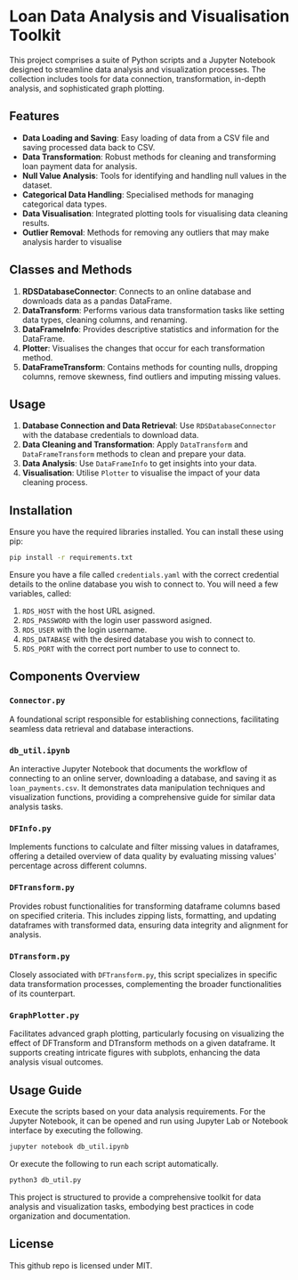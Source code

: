 # Loan Data Analysis and Visualisation Toolkit

This project comprises a suite of Python scripts and a Jupyter Notebook designed to streamline data analysis and visualization processes. The collection includes tools for data connection, transformation, in-depth analysis, and sophisticated graph plotting.

## Features

- **Data Loading and Saving**: Easy loading of data from a CSV file and saving processed data back to CSV.
- **Data Transformation**: Robust methods for cleaning and transforming loan payment data for analysis.
- **Null Value Analysis**: Tools for identifying and handling null values in the dataset.
- **Categorical Data Handling**: Specialised methods for managing categorical data types.
- **Data Visualisation**: Integrated plotting tools for visualising data cleaning results.
- **Outlier Removal**: Methods for removing any outliers that may make analysis harder to visualise

## Classes and Methods

1. **RDSDatabaseConnector**: Connects to an online database and downloads data as a pandas DataFrame.
2. **DataTransform**: Performs various data transformation tasks like setting data types, cleaning columns, and renaming.
3. **DataFrameInfo**: Provides descriptive statistics and information for the DataFrame.
4. **Plotter**: Visualises the changes that occur for each transformation method.
5. **DataFrameTransform**: Contains methods for counting nulls, dropping columns, remove skewness, find outliers and imputing missing values.

## Usage

1. **Database Connection and Data Retrieval**: Use `RDSDatabaseConnector` with the database credentials to download data.
2. **Data Cleaning and Transformation**: Apply `DataTransform` and `DataFrameTransform` methods to clean and prepare your data.
3. **Data Analysis**: Use `DataFrameInfo` to get insights into your data.
4. **Visualisation**: Utilise `Plotter` to visualise the impact of your data cleaning process.


## Installation

Ensure you have the required libraries installed. You can install these using pip:

```bash
pip install -r requirements.txt
```

Ensure you have a file called ```credentials.yaml``` with the correct credential details to the online database you wish to connect to.
You will need a few variables, called:

1. ```RDS_HOST``` with the host URL asigned.
2. ```RDS_PASSWORD``` with the login user password asigned.
3. ```RDS_USER``` with the login username.
4. ```RDS_DATABASE``` with the desired database you wish to connect to.
5. ```RDS_PORT``` with the correct port number to use to connect to.



## Components Overview

### `Connector.py`
A foundational script responsible for establishing connections, facilitating seamless data retrieval and database interactions.

### `db_util.ipynb`
An interactive Jupyter Notebook that documents the workflow of connecting to an online server, downloading a database, and saving it as `loan_payments.csv`. It demonstrates data manipulation techniques and visualization functions, providing a comprehensive guide for similar data analysis tasks.

### `DFInfo.py`
Implements functions to calculate and filter missing values in dataframes, offering a detailed overview of data quality by evaluating missing values' percentage across different columns.

### `DFTransform.py`
Provides robust functionalities for transforming dataframe columns based on specified criteria. This includes zipping lists, formatting, and updating dataframes with transformed data, ensuring data integrity and alignment for analysis.

### `DTransform.py`
Closely associated with `DFTransform.py`, this script specializes in specific data transformation processes, complementing the broader functionalities of its counterpart.

### `GraphPlotter.py`
Facilitates advanced graph plotting, particularly focusing on visualizing the effect of DFTransform and DTransform methods on a given dataframe. It supports creating intricate figures with subplots, enhancing the data analysis visual outcomes.

## Usage Guide

Execute the scripts based on your data analysis requirements. For the Jupyter Notebook, it can be opened and run using Jupyter Lab or Notebook interface by executing the following.

```bash
jupyter notebook db_util.ipynb
```

Or execute the following to run each script automatically.

```bash
python3 db_util.py
```

This project is structured to provide a comprehensive toolkit for data analysis and visualization tasks, embodying best practices in code organization and documentation.

## License

This github repo is licensed under MIT.